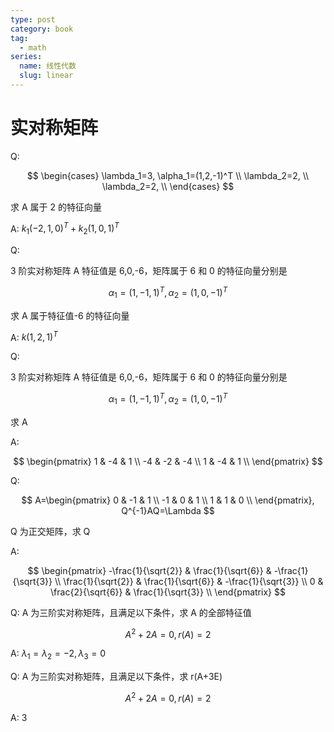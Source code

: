 ```yaml
---
type: post
category: book
tag:
  - math
series:
  name: 线性代数
  slug: linear
---
```


# 实对称矩阵

Q:

$$
\begin{cases}
    \lambda_1=3, \alpha_1=(1,2,-1)^T \\
    \lambda_2=2, \\
    \lambda_2=2, \\
\end{cases}
$$

求 A 属于 2 的特征向量

A: $k_1(-2,1,0)^T+k_2(1,0,1)^T$

Q:

3 阶实对称矩阵 A 特征值是 6,0,-6，矩阵属于 6 和 0 的特征向量分别是

$$
\alpha_1=(1,-1,1)^T,
\alpha_2=(1,0,-1)^T
$$

求 A 属于特征值-6 的特征向量

A: $k(1,2,1)^T$

Q:

3 阶实对称矩阵 A 特征值是 6,0,-6，矩阵属于 6 和 0 的特征向量分别是

$$
\alpha_1=(1,-1,1)^T,
\alpha_2=(1,0,-1)^T
$$

求 A

A:

$$
\begin{pmatrix}
    1 & -4 & 1 \\
    -4 & -2 & -4 \\
    1 & -4 & 1 \\
\end{pmatrix}
$$

Q:

$$
A=\begin{pmatrix}
    0 & -1 & 1 \\
    -1 & 0 & 1 \\
    1 & 1 & 0 \\
\end{pmatrix},
Q^{-1}AQ=\Lambda
$$

Q 为正交矩阵，求 Q

A:

$$
\begin{pmatrix}
    -\frac{1}{\sqrt{2}} & \frac{1}{\sqrt{6}} & -\frac{1}{\sqrt{3}} \\
    \frac{1}{\sqrt{2}} & \frac{1}{\sqrt{6}} & -\frac{1}{\sqrt{3}} \\
    0 & \frac{2}{\sqrt{6}} & \frac{1}{\sqrt{3}} \\
\end{pmatrix}
$$

Q: A 为三阶实对称矩阵，且满足以下条件，求 A 的全部特征值

$$
A^2+2A=0,r(A) = 2
$$

A: $\lambda_1=\lambda_2=-2,\lambda_3=0$

Q: A 为三阶实对称矩阵，且满足以下条件，求 r(A+3E)

$$
A^2+2A=0,r(A) = 2
$$

A: 3
